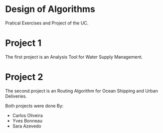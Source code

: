 # Design of Algorithms
Pratical Exercises and Project of the UC. 

# Project 1 
The first project is an Analysis Tool for Water Supply Management.

# Project 2
The second project is an Routing Algorithm for Ocean Shipping and Urban Deliveries. 

Both projects were done By:
- Carlos Oliveira
- Yves Bonneau
- Sara Azevedo
